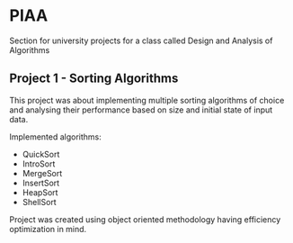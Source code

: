 # PIAA
Section for university projects for a class called Design and Analysis of Algorithms

## Project 1 - Sorting Algorithms
This project was about implementing multiple sorting algorithms of choice and analysing their performance based on size and initial state of input data.

Implemented algorithms:
* QuickSort
* IntroSort
* MergeSort
* InsertSort
* HeapSort
* ShellSort

Project was created using object oriented methodology having efficiency optimization in mind.

